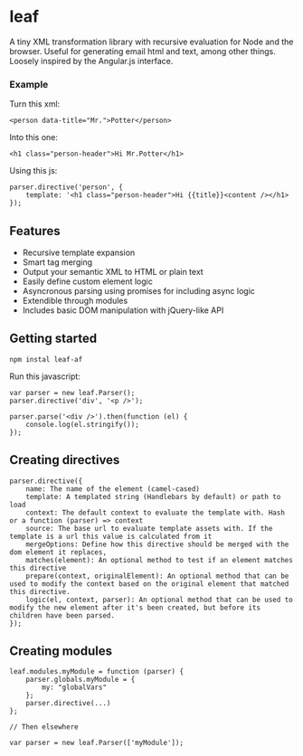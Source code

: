 leaf
====

A tiny XML transformation library with recursive evaluation for Node and the browser. Useful for generating email html and text, among other things. Loosely inspired by the Angular.js interface.

### Example

Turn this xml:

	<person data-title="Mr.">Potter</person>
	
Into this one:

	<h1 class="person-header">Hi Mr.Potter</h1>

Using this js:

	parser.directive('person', {
		template: '<h1 class="person-header">Hi {{title}}<content /></h1>
	});
	
## Features

- Recursive template expansion
- Smart tag merging
- Output your semantic XML to HTML or plain text
- Easily define custom element logic
- Asyncronous parsing using promises for including async logic
- Extendible through modules
- Includes basic DOM manipulation with jQuery-like API

## Getting started

	npm instal leaf-af
	
Run this javascript:

	var parser = new leaf.Parser();
	parser.directive('div', '<p />');
	
	parser.parse('<div />').then(function (el) {
		console.log(el.stringify());
	});
	
## Creating directives

	parser.directive({
		name: The name of the element (camel-cased)
		template: A templated string (Handlebars by default) or path to load
		context: The default context to evaluate the template with. Hash or a function (parser) => context
		source: The base url to evaluate template assets with. If the template is a url this value is calculated from it
		mergeOptions: Define how this directive should be merged with the dom element it replaces,
		matches(element): An optional method to test if an element matches this directive
		prepare(context, originalElement): An optional method that can be used to modify the context based on the original element that matched this directive.
		logic(el, context, parser): An optional method that can be used to modify the new element after it's been created, but before its children have been parsed.
	});
	
## Creating modules

	leaf.modules.myModule = function (parser) {
		parser.globals.myModule = {
			my: "globalVars"
		};
		parser.directive(...)
	};
	
	// Then elsewhere
	
	var parser = new leaf.Parser(['myModule']);
